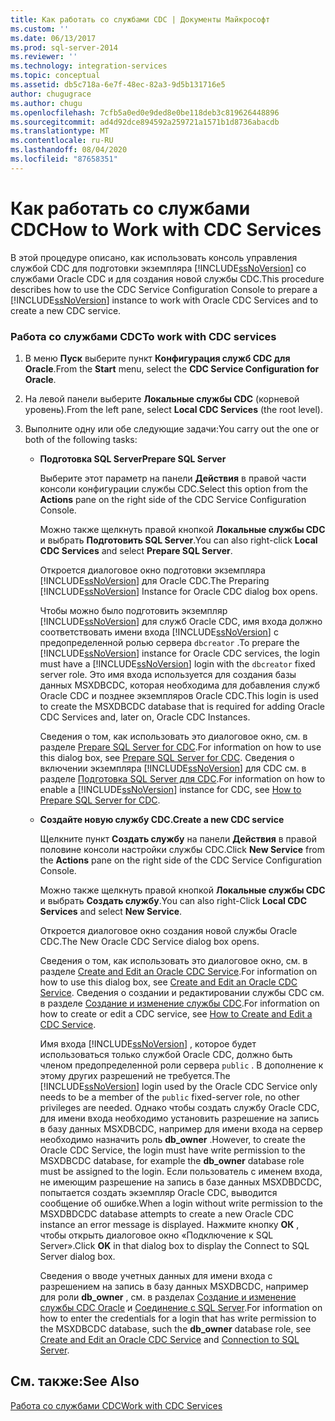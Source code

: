 ```yaml
---
title: Как работать со службами CDC | Документы Майкрософт
ms.custom: ''
ms.date: 06/13/2017
ms.prod: sql-server-2014
ms.reviewer: ''
ms.technology: integration-services
ms.topic: conceptual
ms.assetid: db5c718a-6e7f-48ec-82a3-9d5b131716e5
author: chugugrace
ms.author: chugu
ms.openlocfilehash: 7cfb5a0ed0e9ded8e0be118deb3c819626448896
ms.sourcegitcommit: ad4d92dce894592a259721a1571b1d8736abacdb
ms.translationtype: MT
ms.contentlocale: ru-RU
ms.lasthandoff: 08/04/2020
ms.locfileid: "87658351"
---
```

# <a name="how-to-work-with-cdc-services"></a><span data-ttu-id="0f584-102">Как работать со службами CDC</span><span class="sxs-lookup"><span data-stu-id="0f584-102">How to Work with CDC Services</span></span>
  <span data-ttu-id="0f584-103">В этой процедуре описано, как использовать консоль управления службой CDC для подготовки экземпляра [!INCLUDE[ssNoVersion](../../includes/ssnoversion-md.md)] со службами Oracle CDC и для создания новой службы CDC.</span><span class="sxs-lookup"><span data-stu-id="0f584-103">This procedure describes how to use the CDC Service Configuration Console to prepare a [!INCLUDE[ssNoVersion](../../includes/ssnoversion-md.md)] instance to work with Oracle CDC Services and to create a new CDC service.</span></span>  
  
### <a name="to-work-with-cdc-services"></a><span data-ttu-id="0f584-104">Работа со службами CDC</span><span class="sxs-lookup"><span data-stu-id="0f584-104">To work with CDC services</span></span>  
  
1.  <span data-ttu-id="0f584-105">В меню **Пуск** выберите пункт **Конфигурация служб CDC для Oracle**.</span><span class="sxs-lookup"><span data-stu-id="0f584-105">From the **Start** menu, select the **CDC Service Configuration for Oracle**.</span></span>  
  
2.  <span data-ttu-id="0f584-106">На левой панели выберите **Локальные службы CDC** (корневой уровень).</span><span class="sxs-lookup"><span data-stu-id="0f584-106">From the left pane, select **Local CDC Services** (the root level).</span></span>  
  
3.  <span data-ttu-id="0f584-107">Выполните одну или обе следующие задачи:</span><span class="sxs-lookup"><span data-stu-id="0f584-107">You carry out the one or both of the following tasks:</span></span>  
  
    -   <span data-ttu-id="0f584-108">**Подготовка SQL Server**</span><span class="sxs-lookup"><span data-stu-id="0f584-108">**Prepare SQL Server**</span></span>  
  
         <span data-ttu-id="0f584-109">Выберите этот параметр на панели **Действия** в правой части консоли конфигурации службы CDC.</span><span class="sxs-lookup"><span data-stu-id="0f584-109">Select this option from the **Actions** pane on the right side of the CDC Service Configuration Console.</span></span>  
  
         <span data-ttu-id="0f584-110">Можно также щелкнуть правой кнопкой **Локальные службы CDC** и выбрать **Подготовить SQL Server**.</span><span class="sxs-lookup"><span data-stu-id="0f584-110">You can also right-click **Local CDC Services** and select **Prepare SQL Server**.</span></span>  
  
         <span data-ttu-id="0f584-111">Откроется диалоговое окно подготовки экземпляра [!INCLUDE[ssNoVersion](../../includes/ssnoversion-md.md)] для Oracle CDC.</span><span class="sxs-lookup"><span data-stu-id="0f584-111">The Preparing [!INCLUDE[ssNoVersion](../../includes/ssnoversion-md.md)] Instance for Oracle CDC dialog box opens.</span></span>  
  
         <span data-ttu-id="0f584-112">Чтобы можно было подготовить экземпляр [!INCLUDE[ssNoVersion](../../includes/ssnoversion-md.md)] для служб Oracle CDC, имя входа должно соответствовать имени входа [!INCLUDE[ssNoVersion](../../includes/ssnoversion-md.md)] с предопределенной ролью сервера `dbcreator` .</span><span class="sxs-lookup"><span data-stu-id="0f584-112">To prepare the [!INCLUDE[ssNoVersion](../../includes/ssnoversion-md.md)] instance for Oracle CDC services, the login must have a [!INCLUDE[ssNoVersion](../../includes/ssnoversion-md.md)] login with the `dbcreator` fixed server role.</span></span> <span data-ttu-id="0f584-113">Это имя входа используется для создания базы данных MSXDBCDC, которая необходима для добавления служб Oracle CDC и позднее экземпляров Oracle CDC.</span><span class="sxs-lookup"><span data-stu-id="0f584-113">This login is used to create the MSXDBCDC database that is required for adding Oracle CDC Services and, later on, Oracle CDC Instances.</span></span>  
  
         <span data-ttu-id="0f584-114">Сведения о том, как использовать это диалоговое окно, см. в разделе [Prepare SQL Server for CDC](prepare-sql-server-for-cdc.md).</span><span class="sxs-lookup"><span data-stu-id="0f584-114">For information on how to use this dialog box, see [Prepare SQL Server for CDC](prepare-sql-server-for-cdc.md).</span></span> <span data-ttu-id="0f584-115">Сведения о включении экземпляра [!INCLUDE[ssNoVersion](../../includes/ssnoversion-md.md)] для CDC см. в разделе [Подготовка SQL Server для CDC](how-to-prepare-sql-server-for-cdc.md).</span><span class="sxs-lookup"><span data-stu-id="0f584-115">For information on how to enable a [!INCLUDE[ssNoVersion](../../includes/ssnoversion-md.md)] instance for CDC, see [How to Prepare SQL Server for CDC](how-to-prepare-sql-server-for-cdc.md).</span></span>  
  
    -   <span data-ttu-id="0f584-116">**Создайте новую службу CDC.**</span><span class="sxs-lookup"><span data-stu-id="0f584-116">**Create a new CDC service**</span></span>  
  
         <span data-ttu-id="0f584-117">Щелкните пункт **Создать службу** на панели **Действия** в правой половине консоли настройки службы CDC.</span><span class="sxs-lookup"><span data-stu-id="0f584-117">Click **New Service** from the **Actions** pane on the right side of the CDC Service Configuration Console.</span></span>  
  
         <span data-ttu-id="0f584-118">Можно также щелкнуть правой кнопкой **Локальные службы CDC** и выбрать **Создать службу**.</span><span class="sxs-lookup"><span data-stu-id="0f584-118">You can also right-Click **Local CDC Services** and select **New Service**.</span></span>  
  
         <span data-ttu-id="0f584-119">Откроется диалоговое окно создания новой службы Oracle CDC.</span><span class="sxs-lookup"><span data-stu-id="0f584-119">The New Oracle CDC Service dialog box opens.</span></span>  
  
         <span data-ttu-id="0f584-120">Сведения о том, как использовать это диалоговое окно, см. в разделе [Create and Edit an Oracle CDC Service](create-and-edit-an-oracle-cdc-service.md).</span><span class="sxs-lookup"><span data-stu-id="0f584-120">For information on how to use this dialog box, see [Create and Edit an Oracle CDC Service](create-and-edit-an-oracle-cdc-service.md).</span></span> <span data-ttu-id="0f584-121">Сведения о создании и редактировании службы CDC см. в разделе [Создание и изменение службы CDC](how-to-create-and-edit-a-cdc-service.md).</span><span class="sxs-lookup"><span data-stu-id="0f584-121">For information on how to create or edit a CDC service, see [How to Create and Edit a CDC Service](how-to-create-and-edit-a-cdc-service.md).</span></span>  
  
         <span data-ttu-id="0f584-122">Имя входа [!INCLUDE[ssNoVersion](../../includes/ssnoversion-md.md)] , которое будет использоваться только службой Oracle CDC, должно быть членом предопределенной роли сервера `public` . В дополнение к этому других разрешений не требуется.</span><span class="sxs-lookup"><span data-stu-id="0f584-122">The [!INCLUDE[ssNoVersion](../../includes/ssnoversion-md.md)] login used by the Oracle CDC Service only needs to be a member of the `public` fixed-server role, no other privileges are needed.</span></span> <span data-ttu-id="0f584-123">Однако чтобы создать службу Oracle CDC, для имени входа необходимо установить разрешение на запись в базу данных MSXDBCDC, например для имени входа на сервер необходимо назначить роль **db_owner** .</span><span class="sxs-lookup"><span data-stu-id="0f584-123">However, to create the Oracle CDC Service, the login must have write permission to the MSXDBCDC database, for example the **db_owner** database role must be assigned to the login.</span></span> <span data-ttu-id="0f584-124">Если пользователь с именем входа, не имеющим разрешение на запись в базе данных MSXDBDCDC, попытается создать экземпляр Oracle CDC, выводится сообщение об ошибке.</span><span class="sxs-lookup"><span data-stu-id="0f584-124">When a login without write permission to the MSXDBDCDC database attempts to create a new Oracle CDC instance an error message is displayed.</span></span> <span data-ttu-id="0f584-125">Нажмите кнопку **ОК** , чтобы открыть диалоговое окно «Подключение к SQL Server».</span><span class="sxs-lookup"><span data-stu-id="0f584-125">Click **OK** in that dialog box to display the Connect to SQL Server dialog box.</span></span>  
  
         <span data-ttu-id="0f584-126">Сведения о вводе учетных данных для имени входа с разрешением на запись в базу данных MSXDBCDC, например для роли **db_owner** , см. в разделах [Создание и изменение службы CDC Oracle](create-and-edit-an-oracle-cdc-service.md) и [Соединение с SQL Server](connection-to-sql-server.md).</span><span class="sxs-lookup"><span data-stu-id="0f584-126">For information on how to enter the credentials for a login that has write permission to the MSXDBCDC database, such the **db_owner** database role, see [Create and Edit an Oracle CDC Service](create-and-edit-an-oracle-cdc-service.md) and [Connection to SQL Server](connection-to-sql-server.md).</span></span>  
  
## <a name="see-also"></a><span data-ttu-id="0f584-127">См. также:</span><span class="sxs-lookup"><span data-stu-id="0f584-127">See Also</span></span>  
 [<span data-ttu-id="0f584-128">Работа со службами CDC</span><span class="sxs-lookup"><span data-stu-id="0f584-128">Work with CDC Services</span></span>](work-with-cdc-services.md)  
  
  
